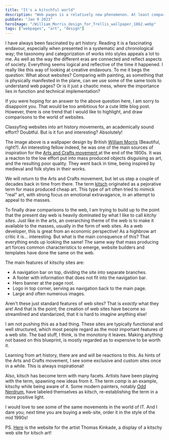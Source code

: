 ```yaml
---
title: "It's a kitschful world"
description: "Web pages is a relatively new phenomenon. At least compared to art. What can the technlogical newcomer learn from it's older superior?"
pubDate: "Jan 9 2023"
heroImage: "/William_Morris_design_for_Trellis_wallpaper_1862.webp"
tags: ["webpages", "art", "design"]
---
```


I have always been fascinated by art history. Reading it is a
fascinating endavour, especially when presented in a systematic and chronological way; the taxonomy and categorization of works into styles appeals a lot to me. As well as the way the different eras are connected and reflect aspects of society. Everything seems logical and reflective of the time it happened. I really like this way of looking at creative endavours. To me it begs the question: What about websites? Comparing with painting, as something that is physically manifested in the plane, can we use some of the same tools to understand web pages? Or is it just a chaotic mess, where the importance lies in function and technical implementation?

If you were hoping for an answer to the above question here, I am sorry to disappoint you. That would be too ambitious for a cute little blog post. However, there is one trend that I would like to highlight, and draw comparisons to the world of websites.

Classyfing websites into art history movements, an academically sound effort? Doubtful. But is it fun and interesting? Absolutely!

The image above is a wallpaper design by British [William Morris](https://en.wikipedia.org/wiki/William_Morris) (Beautiful, right?). An interesting fellow indeed, he was one of the main sources of inspiration for the [Arts and Crafts movement
](https://en.wikipedia.org/wiki/Arts_and_Crafts_movement) at the end of the 1800s. It was a reacton to the low effort put into mass produced objects disguising as art, and the resulting poor quality. They went back in time, being inspired by medieval and folk styles in their works.

We will return to the Arts and Crafts movement, but let us step a couple of decades back in time from there. The term [kitsch](https://no.wikipedia.org/wiki/Kitsch) originated as a pejorative term for mass produced cheap art. This type of art often tried to mimick "real" art, with strong focus on emotional extravagance, in an attempt to appeal to the masses.

To finally draw comparisons to the web, I am trying to build up to the point that the present day web is heavily dominated by what I like to call _kitchy sites_. Just like in the arts, an overarching theme of the web is to make it available to the masses, usually in the form of web sites. As a web developer, this is great from an economic perspective! As a highbrow art critic it is... interesting. But what is the main consquence of this? That everything ends up looking the same! The same way that mass producing art forces common characteristics to emerge, website builders and templates have done the same on the web.

The main features of kitschy sites are:

- A navigation bar on top, dividing the site into separate branches.
- A footer with information that does not fit into the navigation bar.
- Hero banner at the page root.
- Logo in top corner, serving as navigation back to the main page.
- Large and often numerous images.

Aren't these just standard features of web sites? That is _exactly_ what they are! And that is the point; the creation of web sites have become so streamlined and standarized, that it is hard to imagine anything else!

I am not pushing this as a bad thing. These sites are typically functional and well structured, which most people regard as the most important features of a web site. The bad stuff, I think, is the monotony it leaves. Making anything not based on this blueprint, is mostly regarded as to expensive to be worth it.

Learning from art history, there are and will be reactions to this. As hints of the Arts and Crafts movement, I see some exclusive and custom sites once in a while. This is always inspirational!

Also, kitsch has become term with many facets. Artists have been playing with the term, spawning new ideas from it. The term _camp_ is an example, kitschy while being aware of it. Some modern painters, notably [Odd Nerdrum](https://no.wikipedia.org/wiki/Odd_Nerdrum), have labeled themselves as kitsch, re-establishing the term in a more positive light.

I would love to see some of the same movements in the world of IT. And I dare you; next time you are buying a web-site, order it in the style of the mid 1990s!

PS. [Here](https://thomaskinkade.com/) is the website for the artist Thomas Kinkade, a display of a kitschy web site for kitsch art!
